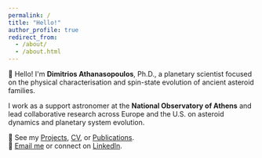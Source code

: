 ```yaml
---
permalink: /
title: "Hello!"
author_profile: true
redirect_from: 
  - /about/
  - /about.html
---
```


👋 Hello! I'm **Dimitrios Athanasopoulos**, Ph.D., a planetary scientist focused on the physical characterisation and spin-state evolution of ancient asteroid families.

I work as a support astronomer at the **National Observatory of Athens** and lead collaborative research across Europe and the U.S. on asteroid dynamics and planetary system evolution.

📌 See my [Projects](/projects/), [CV](/cv/), or [Publications](/publications/).  
📧 [Email me](mailto:dimathanaso@noa.gr) or connect on [LinkedIn](https://linkedin.com/in/dimitrios-athanasopoulos).
